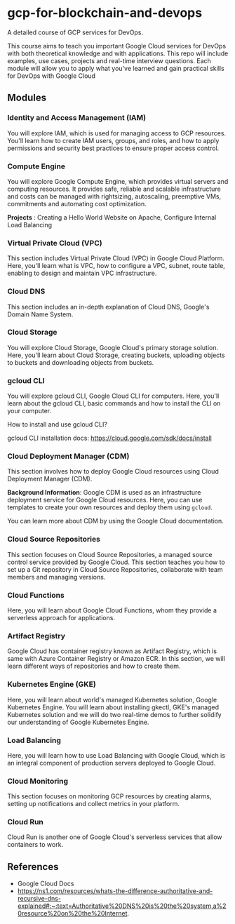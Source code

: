 # gcp-for-blockchain-and-devops

A detailed course of GCP services for DevOps.

This course aims to teach you important Google Cloud services for DevOps with both theoretical knowledge and with applications. This repo will include examples, use cases, projects and real-time interview questions. Each module will allow you to apply what you've learned and gain practical skills for DevOps with Google Cloud

## Modules

### Identity and Access Management (IAM)

You will explore IAM, which is used for managing access to GCP resources. You'll learn how to create IAM users, groups, and roles, and how to apply permissions and security best practices to ensure proper access control.

### Compute Engine

You will explore Google Compute Engine, which provides virtual servers and computing resources. It provides safe, reliable and scalable infrastructure and costs can be managed with rightsizing, autoscaling, preemptive VMs, commitments and automating cost optimization.

**Projects** : Creating a Hello World Website on Apache, Configure Internal Load Balancing

### Virtual Private Cloud (VPC)

This section includes Virtual Private Cloud (VPC) in Google Cloud Platform. Here, you'll learn what is VPC, how to configure a VPC, subnet, route table, enabling to design and maintain VPC infrastructure.

### Cloud DNS

This section includes an in-depth explanation of Cloud DNS, Google's Domain Name System.

### Cloud Storage

You will explore Cloud Storage, Google Cloud's primary storage solution. Here, you'll learn about Cloud Storage, creating buckets, uploading objects to buckets and downloading objects from buckets. 

### gcloud CLI

You will explore gcloud CLI, Google Cloud CLI for computers. Here, you'll learn about the gcloud CLI, basic commands and how to install the CLI on your computer. 

How to install and use gcloud CLI?

gcloud CLI installation docs: https://cloud.google.com/sdk/docs/install

### Cloud Deployment Manager (CDM)

This section involves how to deploy Google Cloud resources using Cloud Deployment Manager (CDM).

**Background Information**: Google CDM is used as an infrastructure deployment service for Google Cloud resources. Here, you can use templates to create your own resources and deploy them using `gcloud`.

You can learn more about CDM by using the Google Cloud documentation.

### Cloud Source Repositories

This section focuses on Cloud Source Repositories, a managed source control service provided by Google Cloud. This section teaches you how to set up a Git repository in Cloud Source Repositories, collaborate with team members and managing versions.

### Cloud Functions

Here, you will learn about Google Cloud Functions, whom they provide a serverless approach for applications.

### Artifact Registry

Google Cloud has container registry known as Artifact Registry, which is same with Azure Container Registry or Amazon ECR. In this section, we will learn different ways of repositories and how to create them.

### Kubernetes Engine (GKE)

Here, you will learn about world's managed Kubernetes solution, Google Kubernetes Engine. You will learn about installing gkectl, GKE's managed Kubernetes solution and we will do two real-time demos to further solidify our understanding of Google Kubernetes Engine.

### Load Balancing

Here, you will learn how to use Load Balancing with Google Cloud, which is an integral component of production servers deployed to Google Cloud.

### Cloud Monitoring

This section focuses on monitoring GCP resources by creating alarms, setting up notifications and collect metrics in your platform.

### Cloud Run

Cloud Run is another one of Google Cloud's serverless services that allow containers to work. 

## References

- Google Cloud Docs
- <https://ns1.com/resources/whats-the-difference-authoritative-and-recursive-dns-explained#:~:text=Authoritative%20DNS%20is%20the%20system,a%20resource%20on%20the%20Internet>.